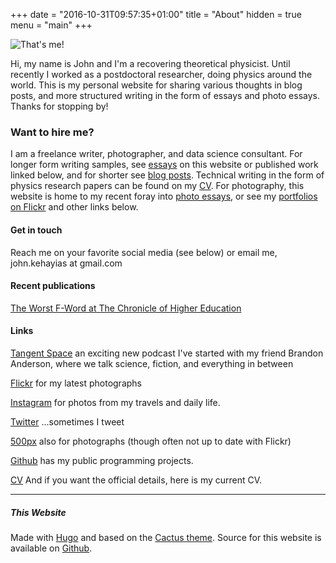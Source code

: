 +++
date = "2016-10-31T09:57:35+01:00"
title = "About"
hidden = true
menu = "main"
+++

![That's me!](/images/avatar.jpg)

Hi, my name is John and I'm a recovering theoretical physicist. Until recently I worked as a postdoctoral researcher, doing physics around the world. This is my personal website for sharing various thoughts in blog posts, and more structured writing in the form of essays and photo essays. Thanks for stopping by!

### Want to hire me?

I am a freelance writer, photographer, and data science consultant. For longer form writing samples, see [essays](/essay) on this website or published work linked below, and for shorter see [blog posts](/post). Technical writing in the form of physics research papers can be found on my [CV](/files/cv.pdf). For photography, this website is home to my recent foray into [photo essays](/photo-essay), or see my [portfolios on Flickr](https://www.flickr.com/photos/9bladed/collections/72157645088907014/) and other links below.

#### Get in touch

Reach me on your favorite social media (see below) or email me, john.kehayias at gmail.com

#### Recent publications

[The Worst F-Word at The Chronicle of Higher Education](http://www.chronicle.com/article/The-Worst-F-Word/240669?cid=wcontentgrid_hp_2)

#### Links

[Tangent Space](https://tangentspacepodcast.com/) an exciting new podcast I've started with my friend Brandon Anderson, where we talk science, fiction, and everything in between

[Flickr](https://www.flickr.com/9bladed)
for my latest photographs

[Instagram](https://www.instagram.com/9bladed)
for photos from my travels and daily life.

[Twitter](https://www.twitter.com/9bladed)
...sometimes I tweet

[500px](https://500px.com/9bladed)
also for photographs (though often not up to date with Flickr)

[Github](https://www.github.com/podiki)
has my public programming projects.

[CV](/files/cv.pdf)
And if you want the official details, here is my current CV.

***

##### This Website

Made with [Hugo](https://gohugo.io/) and based on the [Cactus theme](http://themes.gohugo.io/cactus/). Source for this website is available on [Github](https://github.com/podiki/9bladed.com).
